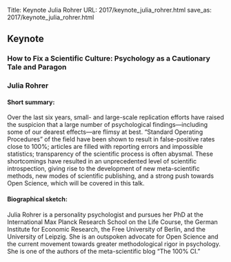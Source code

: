 Title: Keynote Julia Rohrer
URL: 2017/keynote_julia_rohrer.html
save_as: 2017/keynote_julia_rohrer.html


## Keynote

### How to Fix a Scientific Culture: Psychology as a Cautionary Tale and Paragon

### Julia Rohrer

#### Short summary:

Over the last six years, small- and large-scale replication efforts have raised the suspicion that a large number of psychological findings—including some of our dearest effects—are flimsy at best. “Standard Operating Procedures” of the field have been shown to result in false-positive rates close to 100%; articles are filled with reporting errors and impossible statistics; transparency of the scientific process is often abysmal. These shortcomings have resulted in an unprecedented level of scientific introspection, giving rise to the development of new meta-scientific methods, new modes of scientific publishing, and a strong push towards Open Science, which will be covered in this talk.

#### Biographical sketch:

Julia Rohrer is a personality psychologist and pursues her PhD at the International Max Planck Research School on the Life Course, the German Institute for Economic Research, the Free University of Berlin, and the University of Leipzig. She is an outspoken advocate for Open Science and the current movement towards greater methodological rigor in psychology. She is one of the authors of the meta-scientific blog “The 100% CI.”

